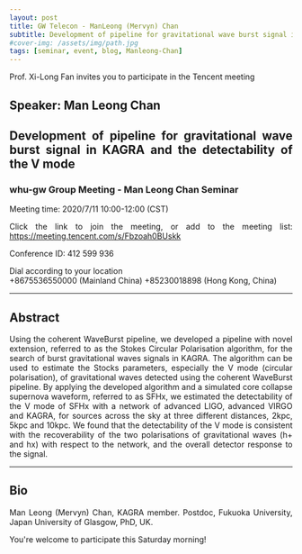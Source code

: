 ```yaml
---
layout: post
title: GW Telecon - ManLeong (Mervyn) Chan
subtitle: Development of pipeline for gravitational wave burst signal in KAGRA and the detectability of the V mode
#cover-img: /assets/img/path.jpg
tags: [seminar, event, blog, Manleong-Chan]
---
```


<style>
body {
text-align: justify}
</style>

Prof. Xi-Long Fan invites you to participate in the Tencent meeting

## Speaker: Man Leong Chan

## Development of pipeline for gravitational wave burst signal in KAGRA and the detectability of the V mode

### whu-gw Group Meeting - Man Leong Chan Seminar

Meeting time: 2020/7/11 10:00-12:00 (CST)

Click the link to join the meeting, or add to the meeting list:
https://meeting.tencent.com/s/Fbzoah0BUskk

Conference ID: 412 599 936

Dial according to your location  
   +8675536550000 (Mainland China)
   +85230018898 (Hong Kong, China)

______________________________

## Abstract
Using the coherent WaveBurst pipeline, 
we developed a pipeline with novel extension, referred to as the Stokes Circular Polarisation algorithm, 
for the search of burst gravitational waves signals in KAGRA.
The algorithm can be used to estimate the Stocks parameters, especially the V mode (circular polarisation), 
of gravitational waves detected using the coherent WaveBurst pipeline.
By applying the developed algorithm and a simulated core collapse supernova waveform, referred to as SFHx, 
we estimated the detectability of the V mode of SFHx with a network of advanced LIGO, 
advanced VIRGO and KAGRA, for sources across the sky at three different distances, 2kpc, 5kpc and 10kpc. 
We found that the detectability of the V mode is consistent with the recoverability of the two polarisations of 
gravitational waves (h+ and hx) with respect to the network, and the overall detector response to the signal.

______________________________

## Bio
Man Leong (Mervyn) Chan, KAGRA member.
Postdoc, Fukuoka University, Japan
University of Glasgow, PhD, UK.

You're welcome to participate this Saturday morning!
